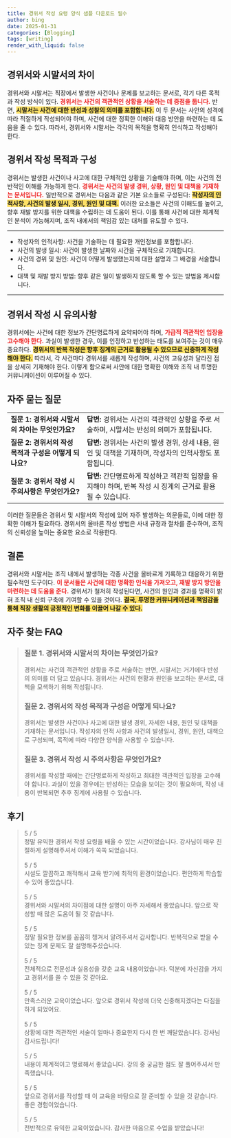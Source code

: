 ```yaml
---
title: 경위서 작성 요령 양식 샘플 다운로드 필수
author: bing
date: 2025-01-31
categories: [Blogging]
tags: [writing]
render_with_liquid: false
---
```



<h2 id='경위서와시말서의차이'>경위서와 시말서의 차이</h2>

<p>경위서와 시말서는 직장에서 발생한 사건이나 문제를 보고하는 문서로, 각기 다른 목적과 작성 방식이 있다. <b><span style="color: #ee2323;">경위서는 사건의 객관적인 상황을 서술하는 데 중점을 둡니다.</span></b> 반면, <b><span style="background-color: #ffe066;">시말서는 사건에 대한 반성과 성찰의 의미를 포함합니다.</span></b> 이 두 문서는 사안의 성격에 따라 적절하게 작성되어야 하며, 사건에 대한 정확한 이해와 대응 방안을 마련하는 데 도움을 줄 수 있다. 따라서, 경위서와 시말서는 각각의 목적을 명확히 인식하고 작성해야 한다.</p>

<h2 id='경위서작성목적과구성'>경위서 작성 목적과 구성</h2>

<p>경위서는 발생한 사건이나 사고에 대한 구체적인 상황을 기술해야 하며, 이는 사건의 전반적인 이해를 가능하게 한다. <b><span style="color: #ee2323;">경위서는 사건의 발생 경위, 상황, 원인 및 대책을 기재하는 문서입니다.</span></b> 일반적으로 경위서는 다음과 같은 기본 요소들로 구성된다: <b><span style="background-color: #ffe066;">작성자의 인적사항, 사건의 발생 일시, 경위, 원인 및 대책.</span></b> 이러한 요소들은 사건의 이해도를 높이고, 향후 재발 방지를 위한 대책을 수립하는 데 도움이 된다. 이를 통해 사건에 대한 체계적인 분석이 가능해지며, 조직 내에서의 책임감 있는 대처를 유도할 수 있다.</p>

<hr />

<ul>
    <li>작성자의 인적사항: 사건을 기술하는 데 필요한 개인정보를 포함합니다.</li>
    <li>사건의 발생 일시: 사건이 발생한 날짜와 시간을 구체적으로 기재합니다.</li>
    <li>사건의 경위 및 원인: 사건이 어떻게 발생했는지에 대한 설명과 그 배경을 서술합니다.</li>
    <li>대책 및 재발 방지 방법: 향후 같은 일이 발생하지 않도록 할 수 있는 방법을 제시합니다.</li>
</ul>

<hr />

<h2 id='경위서작성시유의사항'>경위서 작성 시 유의사항</h2>

<p>경위서에는 사건에 대한 정보가 간단명료하게 요약되어야 하며, <b><span style="color: #ee2323;">가급적 객관적인 입장을 고수해야 한다.</span></b> 과실이 발생한 경우, 이를 인정하고 반성하는 태도를 보여주는 것이 매우 중요하다. <b><span style="background-color: #ffe066;">경위서의 반복 작성은 향후 징계의 근거로 활용될 수 있으므로 신중하게 작성해야 한다.</span></b> 따라서, 각 사건마다 경위서를 새롭게 작성하며, 사건의 고유성과 달라진 점을 상세히 기재해야 한다. 이렇게 함으로써 사안에 대한 명확한 이해와 조직 내 투명한 커뮤니케이션이 이루어질 수 있다.</p>

<h2 id='자주묻는질문'>자주 묻는 질문</h2>

<table>
    <tr>
        <td><b>질문 1: 경위서와 시말서의 차이는 무엇인가요?</b></td>
        <td><b>답변:</b> 경위서는 사건의 객관적인 상황을 주로 서술하며, 시말서는 반성의 의미가 포함됩니다.</td>
    </tr>
    <tr>
        <td><b>질문 2: 경위서의 작성 목적과 구성은 어떻게 되나요?</b></td>
        <td><b>답변:</b> 경위서는 사건의 발생 경위, 상세 내용, 원인 및 대책을 기재하며, 작성자의 인적사항도 포함됩니다.</td>
    </tr>
    <tr>
        <td><b>질문 3: 경위서 작성 시 주의사항은 무엇인가요?</b></td>
        <td><b>답변:</b> 간단명료하게 작성하고 객관적 입장을 유지해야 하며, 반복 작성 시 징계의 근거로 활용될 수 있습니다.</td>
    </tr>
</table>

<p>이러한 질문들은 경위서 및 시말서의 작성에 있어 자주 발생하는 의문들로, 이에 대한 정확한 이해가 필요하다. 경위서의 올바른 작성 방법은 사내 규정과 절차를 준수하며, 조직의 신뢰성을 높이는 중요한 요소로 작용한다.</p>

<h2 id='결론'>결론</h2>

<p>경위서와 시말서는 조직 내에서 발생하는 각종 사건을 올바르게 기록하고 대응하기 위한 필수적인 도구이다. <b><span style="color: #ee2323;">이 문서들은 사건에 대한 명확한 인식을 가져오고, 재발 방지 방안을 마련하는 데 도움을 준다.</span></b> 경위서가 철저히 작성된다면, 사건의 원인과 경과를 명확히 밝혀 조직 내 신뢰 구축에 기여할 수 있을 것이다. <b><span style="background-color: #ffe066;">결국, 투명한 커뮤니케이션과 책임감을 통해 직장 생활의 긍정적인 변화를 이끌어 나갈 수 있다.</span></b></p>


<h2 id='자주_찾는_FAQ'>자주 찾는 FAQ</h2>
<div itemscope="" itemtype="https://schema.org/FAQPage"> 
<blockquote> 
<div itemscope="" itemprop="mainEntity" itemtype="https://schema.org/Question"> 
<h3 itemprop="name">질문 1. 경위서와 시말서의 차이는 무엇인가요?</h3> 
<div itemscope="" itemprop="acceptedAnswer" itemtype="https://schema.org/Answer"> 
<span itemprop="text"> 
<p>경위서는 사건의 객관적인 상황을 주로 서술하는 반면, 시말서는 거기에다 반성의 의미를 더 담고 있습니다. 경위서는 사건의 현황과 원인을 보고하는 문서로, 대책을 모색하기 위해 작성됩니다.</p> 
</span> 
</div> 
</div> 
<div itemscope="" itemprop="mainEntity" itemtype="https://schema.org/Question"> 
<h3 itemprop="name">질문 2. 경위서의 작성 목적과 구성은 어떻게 되나요?</h3> 
<div itemscope="" itemprop="acceptedAnswer" itemtype="https://schema.org/Answer"> 
<span itemprop="text"> 
<p>경위서는 발생한 사건이나 사고에 대한 발생 경위, 자세한 내용, 원인 및 대책을 기재하는 문서입니다. 작성자의 인적 사항과 사건의 발생일시, 경위, 원인, 대책으로 구성되며, 목적에 따라 다양한 양식을 사용할 수 있습니다.</p> 
</span> 
</div> 
</div> 
<div itemscope="" itemprop="mainEntity" itemtype="https://schema.org/Question"> 
<h3 itemprop="name">질문 3. 경위서 작성 시 주의사항은 무엇인가요?</h3> 
<div itemscope="" itemprop="acceptedAnswer" itemtype="https://schema.org/Answer"> 
<span itemprop="text"> 
<p>경위서를 작성할 때에는 간단명료하게 작성하고 최대한 객관적인 입장을 고수해야 합니다. 과실이 있을 경우에는 반성하는 모습을 보이는 것이 필요하며, 작성 내용이 반복되면 추후 징계에 사용될 수 있습니다.</p> 
</span> 
</div> 
</div> 
</blockquote> 
</div>
<h2 id='후기'>후기</h2>
<div itemscope itemtype="https://schema.org/Product">
  <blockquote>
  <div itemprop="review" itemscope itemtype="https://schema.org/Review">
      <div itemprop="reviewRating" itemscope itemtype="https://schema.org/Rating"> <span itemprop="ratingValue">5</span> / <span itemprop="bestRating">5</span> </div>
      <span itemprop="reviewBody">정말 유익한 경위서 작성 요령을 배울 수 있는 시간이었습니다. 강사님이 매우 친절하게 설명해주셔서 이해가 쏙쏙 되었습니다.</span>
  </div>
  <br>
  <div itemprop="review" itemscope itemtype="https://schema.org/Review">
      <div itemprop="reviewRating" itemscope itemtype="https://schema.org/Rating"> <span itemprop="ratingValue">5</span> / <span itemprop="bestRating">5</span> </div>
      <span itemprop="reviewBody">시설도 깔끔하고 쾌적해서 교육 받기에 최적의 환경이었습니다. 편안하게 학습할 수 있어 좋았습니다.</span>
  </div>
  <br>
  <div itemprop="review" itemscope itemtype="https://schema.org/Review">
      <div itemprop="reviewRating" itemscope itemtype="https://schema.org/Rating"> <span itemprop="ratingValue">5</span> / <span itemprop="bestRating">5</span> </div>
      <span itemprop="reviewBody">경위서와 시말서의 차이점에 대한 설명이 아주 자세해서 좋았습니다. 앞으로 작성할 때 많은 도움이 될 것 같습니다.</span>
  </div>
  <br>
  <div itemprop="review" itemscope itemtype="https://schema.org/Review">
      <div itemprop="reviewRating" itemscope itemtype="https://schema.org/Rating"> <span itemprop="ratingValue">5</span> / <span itemprop="bestRating">5</span> </div>
      <span itemprop="reviewBody">정말 필요한 정보를 꼼꼼히 챙겨서 알려주셔서 감사합니다. 반복적으로 받을 수 있는 징계 문제도 잘 설명해주셨습니다.</span>
  </div>
  <br>
  <div itemprop="review" itemscope itemtype="https://schema.org/Review">
      <div itemprop="reviewRating" itemscope itemtype="https://schema.org/Rating"> <span itemprop="ratingValue">5</span> / <span itemprop="bestRating">5</span> </div>
      <span itemprop="reviewBody">전체적으로 전문성과 실용성을 갖춘 교육 내용이었습니다. 덕분에 자신감을 가지고 경위서를 쓸 수 있을 것 같아요.</span>
  </div>
  <br>
  <div itemprop="review" itemscope itemtype="https://schema.org/Review">
      <div itemprop="reviewRating" itemscope itemtype="https://schema.org/Rating"> <span itemprop="ratingValue">5</span> / <span itemprop="bestRating">5</span> </div>
      <span itemprop="reviewBody">만족스러운 교육이었습니다. 앞으로 경위서 작성에 더욱 신중해지겠다는 다짐을 하게 되었어요.</span>
  </div>
  <br>
  <div itemprop="review" itemscope itemtype="https://schema.org/Review">
      <div itemprop="reviewRating" itemscope itemtype="https://schema.org/Rating"> <span itemprop="ratingValue">5</span> / <span itemprop="bestRating">5</span> </div>
      <span itemprop="reviewBody">상황에 대한 객관적인 서술이 얼마나 중요한지 다시 한 번 깨달았습니다. 강사님 감사드립니다!</span>
  </div>
  <br>
  <div itemprop="review" itemscope itemtype="https://schema.org/Review">
      <div itemprop="reviewRating" itemscope itemtype="https://schema.org/Rating"> <span itemprop="ratingValue">5</span> / <span itemprop="bestRating">5</span> </div>
      <span itemprop="reviewBody">내용이 체계적이고 명료해서 좋았습니다. 강의 중 궁금한 점도 잘 풀어주셔서 만족했습니다.</span>
  </div>
  <br>
  <div itemprop="review" itemscope itemtype="https://schema.org/Review">
      <div itemprop="reviewRating" itemscope itemtype="https://schema.org/Rating"> <span itemprop="ratingValue">5</span> / <span itemprop="bestRating">5</span> </div>
      <span itemprop="reviewBody">앞으로 경위서를 작성할 때 이 교육을 바탕으로 잘 준비할 수 있을 것 같습니다. 좋은 경험이었습니다.</span>
  </div>
  <br>
  <div itemprop="review" itemscope itemtype="https://schema.org/Review">
      <div itemprop="reviewRating" itemscope itemtype="https://schema.org/Rating"> <span itemprop="ratingValue">5</span> / <span itemprop="bestRating">5</span> </div>
      <span itemprop="reviewBody">전반적으로 유익한 교육이었습니다. 감사한 마음으로 수업을 받았습니다!</span>
  </div>
  </blockquote>
</div>
